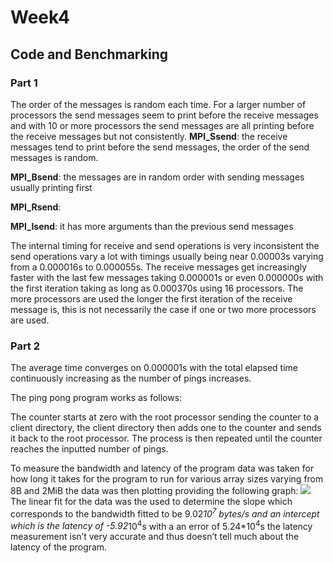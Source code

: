 # Week4
## Code and Benchmarking
### Part 1
The order of the messages is random each time. For a larger number of processors the send messages seem to print before the receive messages and with 10 or more processors the send messages are all printing before the receive messages but not consistently.
**MPI_Ssend**: the receive messages tend to print before the send messages, the order of the send messages is random.


**MPI_Bsend**:  the messages are in random order with sending messages usually printing first

**MPI_Rsend**: 

**MPI_Isend**: it has more arguments than the previous send messages

The internal timing for receive and send operations is very inconsistent the send operations vary a lot with timings usually being near 0.00003s varying from a 0.000016s to 0.000055s. The receive messages get increasingly faster with the last few messages taking 0.000001s or even 0.000000s with the first iteration taking as long as 0.000370s using 16 processors. The more processors are used the longer the first iteration of the receive message is, this is not necessarily the case if one or two more processors are used.
### Part 2
The average time converges on 0.000001s with the total elapsed time continuously increasing as the number of pings increases.

The ping pong program works as follows:

The counter starts at zero with the root processor sending the counter to a client directory, the client directory then adds one to the counter and sends it back to the root processor. The process is then repeated until the counter reaches the inputted number of pings.

To measure the bandwidth and latency of the program data was taken for how long it takes for the program to run for various array sizes varying from  8B and 2MiB the data was then plotting providing the following graph:
![](https://github.com/slamlux/HPQC/edit/main/week4/bandwidth.png)
 The linear fit for the data was the used to determine the slope which corresponds to the bandwidth fitted to be 9.02*10<sup>7</sup> bytes/s and an intercept which is the latency of -5.92*10<sup>4</sup>s with a an error of 5.24*10<sup>4</sup>s the latency measurement isn’t very accurate and thus doesn’t tell much about the latency of the program.
